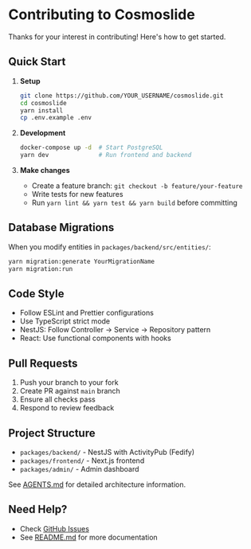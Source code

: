 # Contributing to Cosmoslide

Thanks for your interest in contributing! Here's how to get started.

## Quick Start

1. **Setup**
   ```bash
   git clone https://github.com/YOUR_USERNAME/cosmoslide.git
   cd cosmoslide
   yarn install
   cp .env.example .env
   ```

2. **Development**
   ```bash
   docker-compose up -d  # Start PostgreSQL
   yarn dev              # Run frontend and backend
   ```

3. **Make changes**
   - Create a feature branch: `git checkout -b feature/your-feature`
   - Write tests for new features
   - Run `yarn lint && yarn test && yarn build` before committing

## Database Migrations

When you modify entities in `packages/backend/src/entities/`:

```bash
yarn migration:generate YourMigrationName
yarn migration:run
```

## Code Style

- Follow ESLint and Prettier configurations
- Use TypeScript strict mode
- NestJS: Follow Controller → Service → Repository pattern
- React: Use functional components with hooks

## Pull Requests

1. Push your branch to your fork
2. Create PR against `main` branch
3. Ensure all checks pass
4. Respond to review feedback

## Project Structure

- `packages/backend/` - NestJS with ActivityPub (Fedify)
- `packages/frontend/` - Next.js frontend
- `packages/admin/` - Admin dashboard

See [AGENTS.md](./AGENTS.md) for detailed architecture information.

## Need Help?

- Check [GitHub Issues](https://github.com/cosmoslide/cosmoslide/issues)
- See [README.md](./README.md) for more documentation
